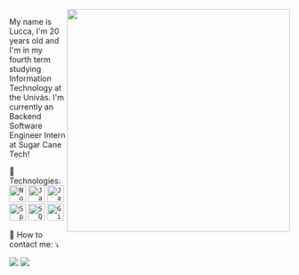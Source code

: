 <img src="https://raw.githubusercontent.com/MicaelliMedeiros/micaellimedeiros/master/image/computer-illustration.png" min-width="400px" max-width="400px" width="400px" align="right">

<p align="left"> 
  My name is Lucca, I'm 20 years old and I'm in my fourth term studying Information Technology at the Univás. I'm currently an Backend Software Engineer Intern at Sugar Cane Tech!
</p>

<p align="left">
  🦄 Technologies: 
                    <code><img height="30" src="https://www.svgrepo.com/show/354119/nodejs-icon.svg" alt="Nodejs"/></code>
		    <code><img height="30" src="https://www.svgrepo.com/show/349419/javascript.svg" alt="Javascript"/></code>
                    <code><img height="30" src="https://www.svgrepo.com/show/452234/java.svg" alt="Java"/></code>
                    <code><img height="30" src="https://www.svgrepo.com/show/376350/spring.svg" alt="Spring"/></code>
                    <code><img height="30" src="https://www.svgrepo.com/show/127001/sql-file-format.svg" alt="SQL"/></code>
                    <code><img height="30" src="https://www.svgrepo.com/show/452210/git.svg" alt="Git"/></code>
</p>
<p align="left">
  💌 How to contact me: ⤵️
</p>

<p align="left">
  <a href="#" alt="Gmail">
  <img src="https://img.shields.io/badge/-Gmail-FF0000?style=flat-square&labelColor=FF0000&logo=gmail&logoColor=white&link=mailto:luccarebtoledo@gmail.com" /></a>

  <a href="#" alt="LinkedIn">
  <img src="https://img.shields.io/badge/-Linkedin-0e76a8?style=flat-square&logo=Linkedin&logoColor=white&link=https://www.linkedin.com/in/lucca-toledo/" /></a>
</p>
